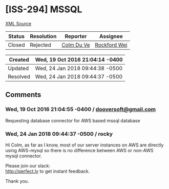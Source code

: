 # [ISS-294] MSSQL

[XML Source](../xml/ISS-294.xml)
<p></p>





Status|Resolution|Reporter|Assignee
------|----------|--------|--------
Closed|Rejected|[Colm Du Ve](dooversoft@gmail.com)|[Rockford Wei]($rocky)





Created|Wed, 19 Oct 2016 21:04:14 -0400
-------|--------------
Updated|Wed, 24 Jan 2018 09:44:38 -0500
Resolved|Wed, 24 Jan 2018 09:44:37 -0500


## Comments




### Wed, 19 Oct 2016 21:04:55 -0400 / dooversoft@gmail.com 

<p><p>Requesting database connector for AWS based mssql database</p></p>


### Wed, 24 Jan 2018 09:44:37 -0500 / rocky 

<p><p>Hi Colm, as far as I know, most of our server instances on AWS are directly using AWS-mysql so there is no difference between AWS or non-AWS mysql connector.</p>


<p>Please join our slack: <br/>
<a href="http://perfect.ly/" class="external-link" rel="nofollow">http://perfect.ly</a> to get instant feedback.</p>



<p>Thank you.</p></p>


